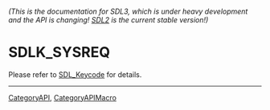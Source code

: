###### (This is the documentation for SDL3, which is under heavy development and the API is changing! [SDL2](https://wiki.libsdl.org/SDL2/) is the current stable version!)
# SDLK_SYSREQ

Please refer to [SDL_Keycode](SDL_Keycode) for details.

----
[CategoryAPI](CategoryAPI), [CategoryAPIMacro](CategoryAPIMacro)


